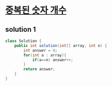 # [중복된 숫자 개수](https://programmers.co.kr/learn/courses/30/lessons/120583)

## solution 1

```java
class Solution {
    public int solution(int[] array, int n) {
        int answer = 0;
        for(int a : array){
            if(a==n) answer++;
        }
        return answer;
    }
}
```